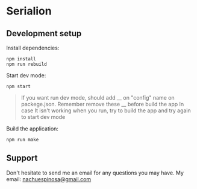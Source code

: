 # Serialion
## Development setup
Install dependencies:

    npm install
    npm run rebuild

Start dev mode:

    npm start

> If you want run dev mode, should add __ on "config" name on packege.json. Remember remove these __ before build the app
> In case It isn't working when you run, try to build the app and try again to start dev mode

Build the application:

    npm run make

## Support

Don't hesitate to send me an email for any questions you may have. My email: nachuespinosa@gmail.com

